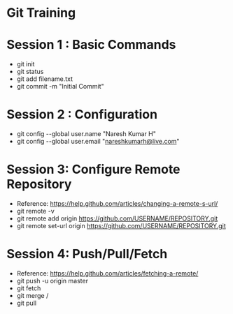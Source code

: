 # Git Training

# Session 1 : Basic Commands
* git init
* git status
* git add filename.txt
* git commit -m "Initial Commit"


# Session 2 : Configuration
* git config --global user.name "Naresh Kumar H"
* git config --global user.email "nareshkumarh@live.com"

# Session 3: Configure Remote Repository
* Reference: https://help.github.com/articles/changing-a-remote-s-url/
* git remote -v
* git remote add origin https://github.com/USERNAME/REPOSITORY.git
* git remote set-url origin https://github.com/USERNAME/REPOSITORY.git

# Session 4: Push/Pull/Fetch
* Reference: https://help.github.com/articles/fetching-a-remote/
* git push -u origin master
* git fetch <remotename> 
* git merge <remotename>/<branchname>
* git pull <remotename> <branchname>


